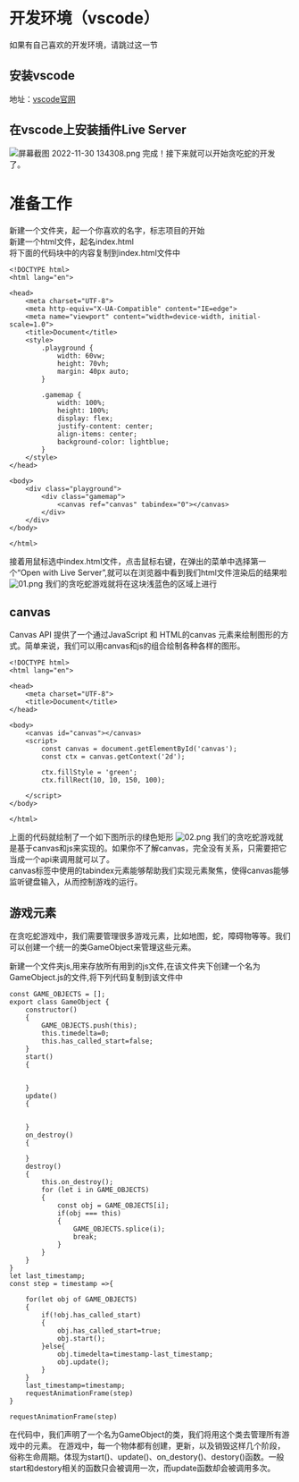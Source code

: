 # 开发环境（vscode）
如果有自己喜欢的开发环境，请跳过这一节
## 安装vscode
地址：[vscode官网](https://code.visualstudio.com/)
## 在vscode上安装插件Live Server
![屏幕截图 2022-11-30 134308.png](https://s2.loli.net/2022/11/30/j3SmN9TgqtR8Ewf.png)
完成！接下来就可以开始贪吃蛇的开发了。
# 准备工作
新建一个文件夹，起一个你喜欢的名字，标志项目的开始<br>
新建一个html文件，起名index.html<br>
将下面的代码块中的内容复制到index.html文件中
```
<!DOCTYPE html>
<html lang="en">

<head>
    <meta charset="UTF-8">
    <meta http-equiv="X-UA-Compatible" content="IE=edge">
    <meta name="viewport" content="width=device-width, initial-scale=1.0">
    <title>Document</title>
    <style>
        .playground {
            width: 60vw;
            height: 70vh;
            margin: 40px auto;
        }

        .gamemap {
            width: 100%;
            height: 100%;
            display: flex;
            justify-content: center;
            align-items: center;
            background-color: lightblue;
        }
    </style>
</head>

<body>
    <div class="playground">
        <div class="gamemap">
            <canvas ref="canvas" tabindex="0"></canvas>
        </div>
    </div>
</body>

</html>
```
接着用鼠标选中index.html文件，点击鼠标右键，在弹出的菜单中选择第一个“Open with Live Server”,就可以在浏览器中看到我们html文件渲染后的结果啦
![01.png](https://s2.loli.net/2022/11/30/YBDG9Qoie5qtMuF.png)
我们的贪吃蛇游戏就将在这块浅蓝色的区域上进行
## canvas
Canvas API 提供了一个通过JavaScript 和 HTML的canvas 元素来绘制图形的方式。简单来说，我们可以用canvas和js的组合绘制各种各样的图形。

```
<!DOCTYPE html>
<html lang="en">

<head>
    <meta charset="UTF-8">
    <title>Document</title>
</head>

<body>
    <canvas id="canvas"></canvas>
    <script>
        const canvas = document.getElementById('canvas');
        const ctx = canvas.getContext('2d');

        ctx.fillStyle = 'green';
        ctx.fillRect(10, 10, 150, 100);

    </script>
</body>

</html>
```

上面的代码就绘制了一个如下图所示的绿色矩形
![02.png](https://s2.loli.net/2022/11/30/1yPObMTLFtnfqmw.png)
我们的贪吃蛇游戏就是基于canvas和js来实现的。如果你不了解canvas，完全没有关系，只需要把它当成一个api来调用就可以了。<br>
canvas标签中使用的tabindex元素能够帮助我们实现元素聚焦，使得canvas能够监听键盘输入，从而控制游戏的运行。
## 游戏元素
<p>在贪吃蛇游戏中，我们需要管理很多游戏元素，比如地图，蛇，障碍物等等。我们可以创建一个统一的类GameObject来管理这些元素。</p>
新建一个文件夹js,用来存放所有用到的js文件,在该文件夹下创建一个名为GameObject.js的文件,将下列代码复制到该文件中

```
const GAME_OBJECTS = [];
export class GameObject {
    constructor()
    {
        GAME_OBJECTS.push(this);
        this.timedelta=0;
        this.has_called_start=false;
    }
    start()
    {


    }
    update()
    {


    }
    on_destroy()
    {

    }
    destroy()
    {
        this.on_destroy();
        for (let i in GAME_OBJECTS)
        {
            const obj = GAME_OBJECTS[i];
            if(obj === this)
            {
                GAME_OBJECTS.splice(i);
                break;
            }
        }
    }
}
let last_timestamp;
const step = timestamp =>{

    for(let obj of GAME_OBJECTS)
    {
        if(!obj.has_called_start)
        {
            obj.has_called_start=true;
            obj.start();
        }else{
            obj.timedelta=timestamp-last_timestamp;
            obj.update();
        }
    }
    last_timestamp=timestamp;
    requestAnimationFrame(step)
}

requestAnimationFrame(step)
```
在代码中，我们声明了一个名为GameObject的类，我们将用这个类去管理所有游戏中的元素。
在游戏中，每一个物体都有创建，更新，以及销毁这样几个阶段，俗称生命周期。体现为start()、update()、on_destory()、destory()函数。一般start和destory相关的函数只会被调用一次，而update函数却会被调用多次。
